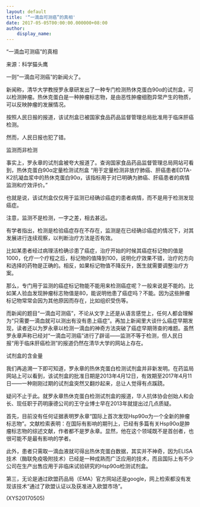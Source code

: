 ```yaml
---
layout: default
title: '“一滴血可测癌”的真相'
date: 2017-05-05T00:00:00.000000+08:00
author:
    display_name: 
---
```


“一滴血可测癌”的真相

来源：科学猫头鹰

一则“一滴血可测癌”的新闻火了。

新闻称，清华大学教授罗永章研发出了一种专门检测热休克蛋白90α的试剂盒，可以检测肿瘤。热休克蛋白是一种肿瘤标志物，是由恶性肿瘤细胞异常产生的物质，可以反映肿瘤的发展情况。

按照人民日报的报道，该试剂盒已被国家食品药品监督管理总局批准用于临床肝癌检测。

然而，人民日报也犯了错。

监测而非检测

事实上，罗永章的试剂盒被夸大报道了。查询国家食品药品监督管理总局网站可看到，热休克蛋白90α定量检测试剂盒 “用于定量检测非放疗肺癌、肝癌患者EDTA-K2抗凝血浆中的热休克蛋白90α，该指标用于对已明确为肺癌、肝癌患者的病情监测和疗效评价。”

也就是说，该试剂盒仅仅用于监测已经确诊癌症的患者病情，而不是用于检测发现癌症。

注意，监测不是检测，一字之差，相去甚远。

有学者指出，检测是检验癌症存在不存在，监测是在已经确诊癌症的情况下，对其发展进行连续观察，以判断治疗方法是否有效。

比如某患者经过病理活检确诊患了癌症，治疗开始的时候其癌症标记物的值是1000，化疗一个疗程之后，标记物的值降到100，说明化疗效果不错，治疗的方向和选择的药物是正确的。相反，如果标记物值不降反升，医生就需要调整治疗方案。

那么，专门用于监测的癌症标记物能不能用来检测癌症呢？一般来说是不能的。比如某人验血发现肿瘤标志物值是80，能说明他患了癌症吗？不能。因为这些肿瘤标记物常常会因为其他原因而存在，比如组织受伤等。

而新闻的题目“一滴血可测癌”，不论从文字上还是从语言感觉上，任何人都会理解为“只需要一滴血就可以测出有没有患上癌症”。再加上新闻里大谈什么癌症早期发现，读者还以为罗永章以检测一滴血的神奇方法突破了癌症早期筛查的难题。虽然罗永章声称已经对“一滴血可测癌”进行了辟谣——监测不等于检测，但人民日报“用于临床肝癌检测”的报道仍然在清华大学的网站上存在。

试剂盒的含金量

我们再追溯一下即可知道，罗永章的热休克蛋白检测试剂盒并非新发明。在药监局网站上可以看到，该试剂盒的批准日期是2013年4月12日，有效期至2017年4月11日——一种刚刚过期的试剂盒突然又翻炒起来，总让人觉得有点蹊跷。

疑问不止于此。就罗永章热休克蛋白检测试剂盒的报道，华人抗体协会创始人和会长、现任职于药明康德公司的王守业博士早在2013年就提出过几点质疑。

首先，目前没有任何证据表明罗永章“国际上首次发现Hsp90α为一个全新的肿瘤标志物”。文献检索表明：在国际有影响的期刊上，已经有多篇有关Hsp90α是肿瘤标志物的综述文献，作者都不是罗永章。显然，他在这个领域既不是首创者，也很可能不是最有影响的学者。

此外，患者只需取一滴血液就可得出热休克蛋白数据，其实并不神奇，因为ELISA技术（酶联免疫吸附技术）已经是一种成熟而广泛应用的技术，而且国际上有不少公司在生产出售应用于非临床试验研究的Hsp90α检测试剂盒。

第三，无论是通过欧盟药品局（EMA）官方网站还是google，网上检索都没有发现该技术“通过了欧盟认证以及获准进入欧盟市场”。

(XYS20170505)

